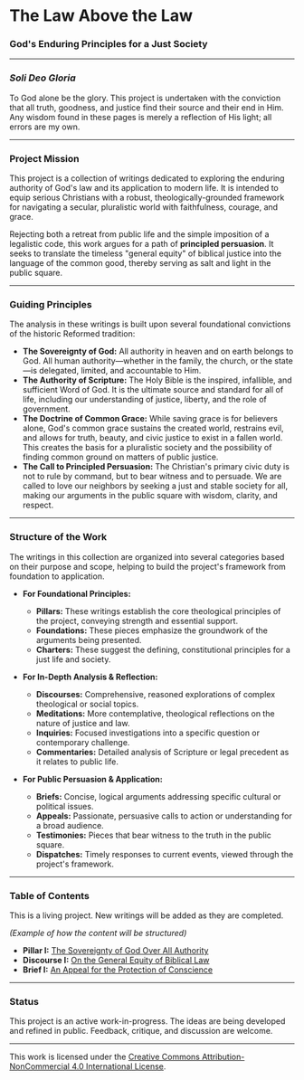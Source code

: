 # The Law Above the Law
### God's Enduring Principles for a Just Society

---

### *Soli Deo Gloria*
To God alone be the glory. This project is undertaken with the conviction that all truth, goodness, and justice find their source and their end in Him. Any wisdom found in these pages is merely a reflection of His light; all errors are my own.

---

### Project Mission

This project is a collection of writings dedicated to exploring the enduring authority of God's law and its application to modern life. It is intended to equip serious Christians with a robust, theologically-grounded framework for navigating a secular, pluralistic world with faithfulness, courage, and grace.

Rejecting both a retreat from public life and the simple imposition of a legalistic code, this work argues for a path of **principled persuasion**. It seeks to translate the timeless "general equity" of biblical justice into the language of the common good, thereby serving as salt and light in the public square.

---

### Guiding Principles

The analysis in these writings is built upon several foundational convictions of the historic Reformed tradition:

*   **The Sovereignty of God:** All authority in heaven and on earth belongs to God. All human authority—whether in the family, the church, or the state—is delegated, limited, and accountable to Him.
*   **The Authority of Scripture:** The Holy Bible is the inspired, infallible, and sufficient Word of God. It is the ultimate source and standard for all of life, including our understanding of justice, liberty, and the role of government.
*   **The Doctrine of Common Grace:** While saving grace is for believers alone, God's common grace sustains the created world, restrains evil, and allows for truth, beauty, and civic justice to exist in a fallen world. This creates the basis for a pluralistic society and the possibility of finding common ground on matters of public justice.
*   **The Call to Principled Persuasion:** The Christian's primary civic duty is not to rule by command, but to bear witness and to persuade. We are called to love our neighbors by seeking a just and stable society for all, making our arguments in the public square with wisdom, clarity, and respect.

---

### Structure of the Work

The writings in this collection are organized into several categories based on their purpose and scope, helping to build the project's framework from foundation to application.

*   **For Foundational Principles:**
    *   **Pillars:** These writings establish the core theological principles of the project, conveying strength and essential support.
    *   **Foundations:** These pieces emphasize the groundwork of the arguments being presented.
    *   **Charters:** These suggest the defining, constitutional principles for a just life and society.

*   **For In-Depth Analysis & Reflection:**
    *   **Discourses:** Comprehensive, reasoned explorations of complex theological or social topics.
    *   **Meditations:** More contemplative, theological reflections on the nature of justice and law.
    *   **Inquiries:** Focused investigations into a specific question or contemporary challenge.
    *   **Commentaries:** Detailed analysis of Scripture or legal precedent as it relates to public life.

*   **For Public Persuasion & Application:**
    *   **Briefs:** Concise, logical arguments addressing specific cultural or political issues.
    *   **Appeals:** Passionate, persuasive calls to action or understanding for a broad audience.
    *   **Testimonies:** Pieces that bear witness to the truth in the public square.
    *   **Dispatches:** Timely responses to current events, viewed through the project's framework.

---

### Table of Contents

This is a living project. New writings will be added as they are completed.

*(Example of how the content will be structured)*

*   **Pillar I:** [The Sovereignty of God Over All Authority](./pillars/01-sovereignty-of-god.md)
*   **Discourse I:** [On the General Equity of Biblical Law](./discourses/01-on-general-equity.md)
*   **Brief I:** [An Appeal for the Protection of Conscience](./briefs/01-appeal-for-conscience.md)

---

### Status

This project is an active work-in-progress. The ideas are being developed and refined in public. Feedback, critique, and discussion are welcome.

---

This work is licensed under the [Creative Commons Attribution-NonCommercial 4.0 International License](LICENSE.md).
